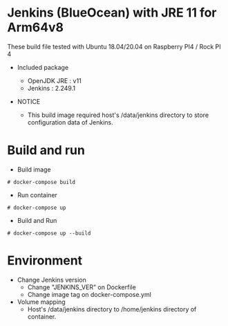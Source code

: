 # Jenkins (BlueOcean) with JRE 11 for Arm64v8

These build file tested with Ubuntu 18.04/20.04 on Raspberry PI4 / Rock PI 4 

- Included package
  - OpenJDK JRE : v11
  - Jenkins : 2.249.1

- NOTICE
  - This build image required host's /data/jenkins directory to store configuration data of Jenkins.

# Build and run

- Build image
```
# docker-compose build
```
- Run container
```
# docker-compose up
```
- Build and Run
```
# docker-compose up --build
```

# Environment

- Change Jenkins version
  - Change "JENKINS_VER" on Dockerfile
  - Change image tag on docker-compose.yml
- Volume mapping
  - Host's /data/jenkins directory to /home/jenkins directory of container.
